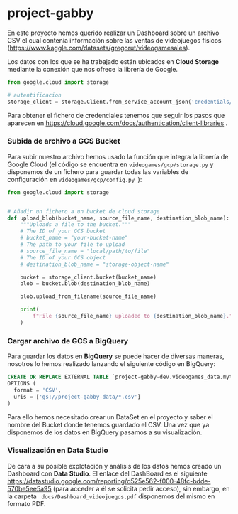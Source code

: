 # project-gabby

En este proyecto hemos querido realizar un Dashboard sobre un archivo CSV el cual contenía información sobre las ventas de videojuegos fisicos (https://www.kaggle.com/datasets/gregorut/videogamesales).

Los datos con los que se ha trabajado están ubicados en **Cloud Storage** mediante la conexión que nos ofrece la librería de Google.

~~~ python
from google.cloud import storage

# autentificacion
storage_client = storage.Client.from_service_account_json('credentials/creds.json')
~~~

Para obtener el fichero de credenciales tenemos que seguir los pasos que aparecen en https://cloud.google.com/docs/authentication/client-libraries .


### Subida de archivo a GCS Bucket

Para subir nuestro archivo hemos usado la función que integra la librería de Google Cloud (el código se encuentra en ` videogames/gcp/storage.py ` y disponemos de un fichero para guardar todas las variables de configuración en `videogames/gcp/config.py `):

~~~ python
from google.cloud import storage


# Añadir un fichero a un bucket de cloud storage
def upload_blob(bucket_name, source_file_name, destination_blob_name):
    """Uploads a file to the bucket."""
    # The ID of your GCS bucket
    # bucket_name = "your-bucket-name"
    # The path to your file to upload
    # source_file_name = "local/path/to/file"
    # The ID of your GCS object
    # destination_blob_name = "storage-object-name"

    bucket = storage_client.bucket(bucket_name)
    blob = bucket.blob(destination_blob_name)

    blob.upload_from_filename(source_file_name)

    print(
        f"File {source_file_name} uploaded to {destination_blob_name}."
    )
~~~

### Cargar archivo de GCS a BigQuery

Para guardar los datos en **BigQuery** se puede hacer de diversas maneras, nosotros lo hemos realizado lanzando el siguiente código en BigQuery:

~~~ SQL
CREATE OR REPLACE EXTERNAL TABLE `project-gabby-dev.videogames_data.mytable`
OPTIONS (
  format = 'CSV',
  uris = ['gs://project-gabby-data/*.csv']
)
~~~
Para ello hemos necesitado crear un DataSet en el proyecto y saber el nombre del Bucket donde tenemos guardado el CSV. Una vez que ya disponemos de los datos en BigQuery pasamos a su visualización.

### Visualización en Data Studio

De cara a su posible explotación y análisis de los datos hemos creado un Dashboard con **Data Studio**. El enlace del DashBoard es el siguiente https://datastudio.google.com/reporting/d525e562-f000-48fc-bdde-570be5ee5a95 (para acceder a él se solicita pedir acceso), sin embargo, en la carpeta ` docs/Dashboard_videojuegos.pdf` disponemos del mismo en formato PDF.

